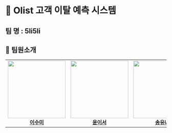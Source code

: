 # 🧾 Olist 고객 이탈 예측 시스템
## 팀 명 : 5li5li
## 👥 팀원소개
<p align="center">
<table width="100%">
  <tr align="center">
    <td width="19%">
      <a href="https://github.com/ypck">
        <img src="assets/보네카 암발라부.webp" width="180" height="180"><br>
        <b>이수미</b>
      </a>
    </td>
    <td width="19%">
      <a href="https://github.com/seunghak-kim">
        <img src="assets/브루발로니 룰릴롤리.webp" width="180" height="180"><br>
        <b>윤이서</b>
      </a>
    </td>
    <td width="19%">
      <a href="https://github.com/juyeong608">
        <img src="assets/블루베리니 옥토푸시니.webp" width="180" height="180"><br>
        <b>송유나</b>
      </a>
    </td>
    <td width="19%">
      <a href="https://github.com/1203choi">
        <img src="assets/퉁퉁퉁퉁퉁퉁퉁퉁퉁 사후르.webp" width="180" height="180"><br>
        <b>전정규</b>
      </a>
    </td>
    <td width="19%">
      <a href="https://github.com/새로운팀원깃허브아이디">
        <img src="assets/새로운팀원이미지.webp" width="180" height="180"><br>
        <b>이원지희</b>
      </a>
    </td>
  </tr>
</table>
</p>

